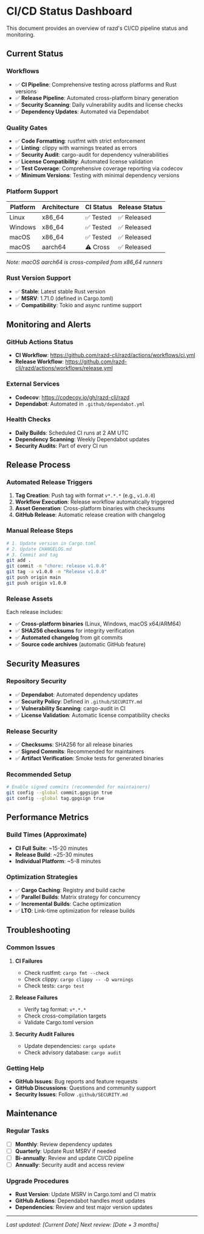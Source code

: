 # CI/CD Status Dashboard

This document provides an overview of razd's CI/CD pipeline status and monitoring.

## Current Status

### Workflows
- ✅ **CI Pipeline**: Comprehensive testing across platforms and Rust versions
- ✅ **Release Pipeline**: Automated cross-platform binary generation
- ✅ **Security Scanning**: Daily vulnerability audits and license checks
- ✅ **Dependency Updates**: Automated via Dependabot

### Quality Gates
- ✅ **Code Formatting**: rustfmt with strict enforcement
- ✅ **Linting**: clippy with warnings treated as errors
- ✅ **Security Audit**: cargo-audit for dependency vulnerabilities
- ✅ **License Compatibility**: Automated license validation
- ✅ **Test Coverage**: Comprehensive coverage reporting via codecov
- ✅ **Minimum Versions**: Testing with minimal dependency versions

### Platform Support
| Platform | Architecture | CI Status | Release Status |
|----------|-------------|-----------|----------------|
| Linux    | x86_64      | ✅ Tested | ✅ Released    |
| Windows  | x86_64      | ✅ Tested | ✅ Released    |
| macOS    | x86_64      | ✅ Tested | ✅ Released    |
| macOS    | aarch64     | ⚠️ Cross   | ✅ Released    |

*Note: macOS aarch64 is cross-compiled from x86_64 runners*

### Rust Version Support
- ✅ **Stable**: Latest stable Rust version
- ✅ **MSRV**: 1.71.0 (defined in Cargo.toml)
- ✅ **Compatibility**: Tokio and async runtime support

## Monitoring and Alerts

### GitHub Actions Status
- **CI Workflow**: https://github.com/razd-cli/razd/actions/workflows/ci.yml
- **Release Workflow**: https://github.com/razd-cli/razd/actions/workflows/release.yml

### External Services
- **Codecov**: https://codecov.io/gh/razd-cli/razd
- **Dependabot**: Automated in `.github/dependabot.yml`

### Health Checks
- **Daily Builds**: Scheduled CI runs at 2 AM UTC
- **Dependency Scanning**: Weekly Dependabot updates
- **Security Audits**: Part of every CI run

## Release Process

### Automated Release Triggers
1. **Tag Creation**: Push tag with format `v*.*.*` (e.g., `v1.0.0`)
2. **Workflow Execution**: Release workflow automatically triggered
3. **Asset Generation**: Cross-platform binaries with checksums
4. **GitHub Release**: Automatic release creation with changelog

### Manual Release Steps
```bash
# 1. Update version in Cargo.toml
# 2. Update CHANGELOG.md
# 3. Commit and tag
git add .
git commit -m "chore: release v1.0.0"
git tag -a v1.0.0 -m "Release v1.0.0"
git push origin main
git push origin v1.0.0
```

### Release Assets
Each release includes:
- ✅ **Cross-platform binaries** (Linux, Windows, macOS x64/ARM64)
- ✅ **SHA256 checksums** for integrity verification
- ✅ **Automated changelog** from git commits
- ✅ **Source code archives** (automatic GitHub feature)

## Security Measures

### Repository Security
- ✅ **Dependabot**: Automated dependency updates
- ✅ **Security Policy**: Defined in `.github/SECURITY.md`
- ✅ **Vulnerability Scanning**: cargo-audit in CI
- ✅ **License Validation**: Automatic license compatibility checks

### Release Security
- ✅ **Checksums**: SHA256 for all release binaries
- ✅ **Signed Commits**: Recommended for maintainers
- ✅ **Artifact Verification**: Smoke tests for generated binaries

### Recommended Setup
```bash
# Enable signed commits (recommended for maintainers)
git config --global commit.gpgsign true
git config --global tag.gpgsign true
```

## Performance Metrics

### Build Times (Approximate)
- **CI Full Suite**: ~15-20 minutes
- **Release Build**: ~25-30 minutes
- **Individual Platform**: ~5-8 minutes

### Optimization Strategies
- ✅ **Cargo Caching**: Registry and build cache
- ✅ **Parallel Builds**: Matrix strategy for concurrency
- ✅ **Incremental Builds**: Cache optimization
- ✅ **LTO**: Link-time optimization for release builds

## Troubleshooting

### Common Issues
1. **CI Failures**
   - Check rustfmt: `cargo fmt --check`
   - Check clippy: `cargo clippy -- -D warnings`
   - Check tests: `cargo test`

2. **Release Failures**
   - Verify tag format: `v*.*.*`
   - Check cross-compilation targets
   - Validate Cargo.toml version

3. **Security Audit Failures**
   - Update dependencies: `cargo update`
   - Check advisory database: `cargo audit`

### Getting Help
- **GitHub Issues**: Bug reports and feature requests
- **GitHub Discussions**: Questions and community support
- **Security Issues**: Follow `.github/SECURITY.md`

## Maintenance

### Regular Tasks
- [ ] **Monthly**: Review dependency updates
- [ ] **Quarterly**: Update Rust MSRV if needed
- [ ] **Bi-annually**: Review and update CI/CD pipeline
- [ ] **Annually**: Security audit and access review

### Upgrade Procedures
- **Rust Version**: Update MSRV in Cargo.toml and CI matrix
- **GitHub Actions**: Dependabot handles most updates
- **Dependencies**: Review and test major version updates

---

*Last updated: [Current Date]*
*Next review: [Date + 3 months]*